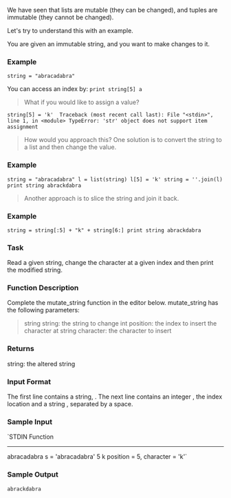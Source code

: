 We have seen that lists are mutable (they can be changed), and tuples are immutable (they cannot be changed).

Let's try to understand this with an example.

You are given an immutable string, and you want to make changes to it.

### Example

`string = "abracadabra"`

You can access an index by:
`print string[5]
a`

> What if you would like to assign a value?

`string[5] = 'k' 
Traceback (most recent call last):
  File "<stdin>", line 1, in <module>
TypeError: 'str' object does not support item assignment`

> How would you approach this?
One solution is to convert the string to a list and then change the value.

### Example

`string = "abracadabra"
l = list(string)
l[5] = 'k'
string = ''.join(l)
print string
abrackdabra`

> Another approach is to slice the string and join it back.

### Example

`string = string[:5] + "k" + string[6:]
print string
abrackdabra`

### Task
Read a given string, change the character at a given index and then print the modified string.

### Function Description
Complete the mutate_string function in the editor below.
mutate_string has the following parameters:

> string string: the string to change
> int position: the index to insert the character at
> string character: the character to insert

### Returns
string: the altered string

### Input Format

The first line contains a string, .
The next line contains an integer , the index location and a string , separated by a space.

### Sample Input

`STDIN           Function
-----           --------
abracadabra     s = 'abracadabra'
5 k             position = 5, character = 'k'`
### Sample Output
`abrackdabra`